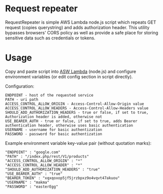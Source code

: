 # Request repeater
RequestRepeater is simple AWS Lambda node.js script which repeats GET request (copies querystring) and adds authorization header. This utility bypasses browsers' CORS policy as well as provide a safe place for storing sensitive data such as credentials or tokens. 

# Usage

Copy and paste script into [ASW Lambda](https://docs.aws.amazon.com/lambda/latest/dg/programming-model.html) (node.js) and configure environment variables (or edit config section in script directly).

Configuration:

```
ENDPOINT - host of the requested service
PATH - uri path
ACCESS_CONTROL_ALLOW_ORIGIN - Access-Control-Allow-Origin value
ACCESS_CONTROL_ALLOW_HEADERS - Access-Control-Allow-Headers value
SHOULD_ADD_AUTHORIZATION_HEADERS - true or false, if set to true, Authorization header is added, otherwise not
USE_BEARER_AUTH - true or false, if set to true, adds Bearer authentication header, otherwise uses basic authentication
USERNAME - username for basic authentization
PASSWORD - password for basic authentization
```

Example environment variable key-value pair (without quotation marks):
```
"ENDPOINT" : "google.com"
"PATH" : "/index.php/rest/V1/products"
"ACCESS_CONTROL_ALLOW_ORIGIN" : "*"
"ACCESS_CONTROL_ALLOW_HEADER" : "*"
"SHOULD_ADD_AUTHORIZATION_HEADERS" : "true"
"USE_BEARER_AUTH" : "true"
"BEARER_TOKEN" : "xqxqoxop5jf5jrzbpxz9o4vqvt47akuou"
"USERNAME" : "makma"
"PASSWORD" : "easterEgg"
```
